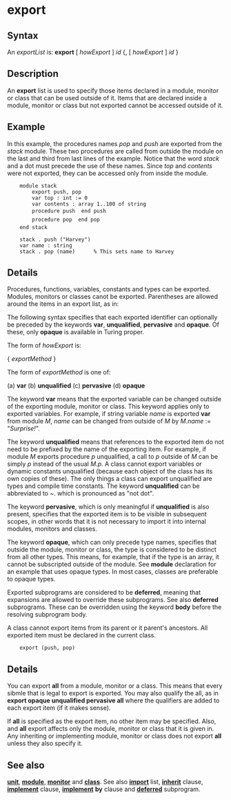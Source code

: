 
# export

## Syntax
An _exportList_ is:   **export** [ _howExport_ ] _id_  {, [ _howExport_ ] _id_ }

## Description
An **export** list is used to specify those items declared in a module, monitor or class that can be used outside of it. Items that are declared inside a module, monitor or class but not exported cannot be accessed outside of it.


## Example
In this example, the procedures names _pop_ and _push_ are exported from the _stack_ module. These two procedures are called from outside the module on the last and third from last lines of the example. Notice that the word _stack_ and a dot must precede the use of these names. Since _top_ and _contents_ were not exported, they can be accessed only from inside the module.

        module stack
            export push, pop
            var top : int := 0
            var contents : array 1..100 of string
            procedure push  end push
            procedure pop  end pop
        end stack
        
        stack . push ("Harvey")
        var name : string
        stack . pop (name)      % This sets name to Harvey
## Details
Procedures, functions, variables, constants and types can be exported. Modules, monitors or classes canot be exported. Parentheses are allowed around the items in an export list, as in:

The following syntax specifies that each exported identifier can optionally be preceded by the keywords **var**, **unqualified**, **pervasive** and **opaque**. Of these, only **opaque** is available in Turing proper.

The form of _howExport_ is:


{ _exportMethod_ }


The form of _exportMethod_ is one of:


(a)   **var**
(b)   **unqualified**
(c)   **pervasive**
(d)   **opaque**


The keyword **var** means that the exported variable can be changed outside of the exporting module, monitor or class. This keyword applies only to exported variables. For example, if string variable _name_ is exported **var** from module _M_, _name_ can be changed from outside of _M_ by _M.name_ := "_Surprise!_".

The keyword **unqualified** means that references to the exported item do not need to be prefixed by the name of the exporting item. For example, if module _M_ exports procedure _p_ unqualified, a call to _p_ outside of _M_ can be simply _p_ instead of the usual _M.p_. A class cannot export variables or dynamic constants unqualified (because each object of the class has its own copies of these). The only things a class can export unqualified are types and compile time constants. The keyword **unqualified** can be abbreviated to ~. which is pronounced as "not dot".

The keyword **pervasive**, which is only meaningful if **unqualified** is also present, specifies that the exported item is to be visible in subsequent scopes, in other words that it is not necessary to import it into internal modules, monitors and classes.

The keyword **opaque**, which can only precede type names, specifies that outside the module, monitor or class, the type is considered to be distinct from all other types. This means, for example, that if the type is an array, it cannot be subscripted outside of the module. See **module** declaration for an example that uses opaque types. In most cases, classes are preferable to opaque types.

Exported subprograms are considered to be **deferred**, meaning that expansions are allowed to override these subprograms. See also **deferred** subprograms. These can be overridden using the keyword **body** before the resolving subprogram body.

A class cannot export items from its parent or it parent's ancestors. All exported item must be declared in the current class.

        export (push, pop)
## Details
You can export **all** from a module, monitor or a class. This means that every sibmle that is legal to export is exported. You may also qualify the all, as in **export opaque unqualified pervasive all** where the qualifiers are added to each export item (if it makes sense).

If **all** is specified as the export item, no other item may be specified. Also, and **all** export affects only the module, monitor or class that it is given in. Any inheriting or implementing module, monitor or class does not export **all** unless they also specify it.


## See also
**[unit](unit.html)**, **[module](module.html)**, **[monitor](monitor.html)** and **[class](class.html)**. See also **[import](import.html)** list, **[inherit](inherit.html)** clause, **[implement](implement.html)** clause, **[implement](implement.html)** **by** clause and **[deferred](deferred.html)** subprogram.

